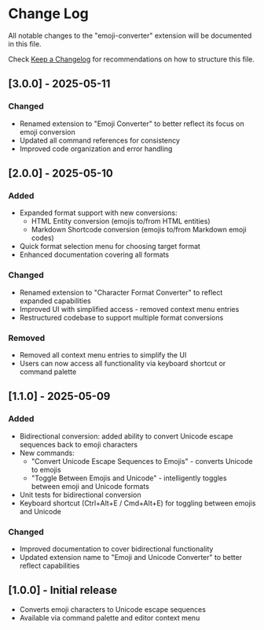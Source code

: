 # Change Log

All notable changes to the "emoji-converter" extension will be documented in this file.

Check [Keep a Changelog](http://keepachangelog.com/) for recommendations on how to structure this file.

## [3.0.0] - 2025-05-11

### Changed

- Renamed extension to "Emoji Converter" to better reflect its focus on emoji conversion
- Updated all command references for consistency
- Improved code organization and error handling

## [2.0.0] - 2025-05-10

### Added

- Expanded format support with new conversions:
  - HTML Entity conversion (emojis to/from HTML entities)
  - Markdown Shortcode conversion (emojis to/from Markdown emoji codes)
- Quick format selection menu for choosing target format
- Enhanced documentation covering all formats

### Changed

- Renamed extension to "Character Format Converter" to reflect expanded capabilities
- Improved UI with simplified access - removed context menu entries
- Restructured codebase to support multiple format conversions

### Removed

- Removed all context menu entries to simplify the UI
- Users can now access all functionality via keyboard shortcut or command palette

## [1.1.0] - 2025-05-09

### Added

- Bidirectional conversion: added ability to convert Unicode escape sequences back to emoji characters
- New commands:
  - "Convert Unicode Escape Sequences to Emojis" - converts Unicode to emojis
  - "Toggle Between Emojis and Unicode" - intelligently toggles between emoji and Unicode formats
- Unit tests for bidirectional conversion
- Keyboard shortcut (Ctrl+Alt+E / Cmd+Alt+E) for toggling between emojis and Unicode

### Changed

- Improved documentation to cover bidirectional functionality
- Updated extension name to "Emoji and Unicode Converter" to better reflect capabilities

## [1.0.0] - Initial release

- Converts emoji characters to Unicode escape sequences
- Available via command palette and editor context menu
